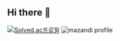 ## Hi there 👋

<!--
**dbtodqorrn250/dbtodqorrn250** is a ✨ _special_ ✨ repository because its `README.md` (this file) appears on your GitHub profile.

Here are some ideas to get you started:

- 🔭 I’m currently working on ...
- 🌱 I’m currently learning ...
- 👯 I’m looking to collaborate on ...
- 🤔 I’m looking for help with ...
- 💬 Ask me about ...
- 📫 How to reach me: ...
- 😄 Pronouns: ...
- ⚡ Fun fact: ...
-->
[![Solved.ac프로필](http://mazassumnida.wtf/api/v2/generate_badge?boj=dbtodqorrn250)](https://solved.ac/dbtodqorrn250)
![mazandi profile](http://mazandi.herokuapp.com/api?handle=dbtodqorrn250&theme=dark)

